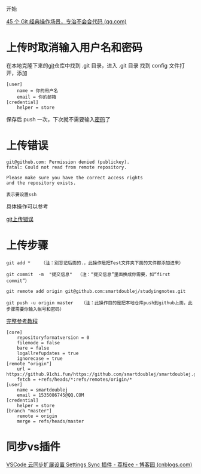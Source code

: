 开始

[45 个 Git 经典操作场景，专治不会合代码 (qq.com)](https://mp.weixin.qq.com/s/M9xbi7iOKs98tAxkmJvKFQ)

# 上传时取消输入用户名和密码

在本地克隆下来的[git](https://so.csdn.net/so/search?q=git&spm=1001.2101.3001.7020)仓库中找到 .git 目录，进入 .git 目录 找到 config 文件打开，添加

```
[user]
    name = 你的用户名
    email = 你的邮箱
[credential]
    helper = store
```

保存后 push 一次，下次就不需要输入[密码](https://so.csdn.net/so/search?q=密码&spm=1001.2101.3001.7020)了

# 上传错误

```
git@github.com: Permission denied (publickey).
fatal: Could not read from remote repository.

Please make sure you have the correct access rights
and the repository exists.

表示要设置ssh
```

具体操作可以参考

[git上传错误 ](https://blog.csdn.net/weixin_44364444/article/details/118277368)

# 上传步骤

```
git add *    （注：别忘记后面的.，此操作是把Test文件夹下面的文件都添加进来）

git commit  -m  "提交信息"  （注：“提交信息”里面换成你需要，如“first commit”）

git remote add origin git@github.com:smartdoublej/studyingnotes.git

git push -u origin master   （注：此操作目的是把本地仓库push到github上面，此步骤需要你输入帐号和密码）
```

 [完整参考教程](https://cloud.tencent.com/developer/article/1504684)

```git
[core]
	repositoryformatversion = 0
	filemode = false
	bare = false
	logallrefupdates = true
	ignorecase = true
[remote "origin"]
	url = https://github.91chi.fun/https://github.com/smartdoublej/smartdoublej.github.io.git
	fetch = +refs/heads/*:refs/remotes/origin/*
[user]
    name = smartdoublej
    email = 1535086745@QQ.COM
[credential]
    helper = store
[branch "master"]
	remote = origin
	merge = refs/heads/master

```

# 同步vs插件



[VSCode 云同步扩展设置 Settings Sync 插件 - 荔枝ee - 博客园 (cnblogs.com)](https://www.cnblogs.com/lychee/p/11214032.html)
